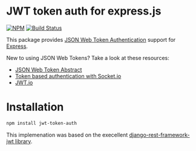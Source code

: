 # JWT token auth for express.js
[![NPM](https://nodei.co/npm/jwt-token-auth.png?compact=true)](https://npmjs.org/package/jwt-token-auth?compact=true)
[![Build Status](https://travis-ci.org/agconti/express-jwt-auth.svg?branch=master)](https://travis-ci.org/agconti/express-jwt-auth)

This package provides [JSON Web Token Authentication](http://tools.ietf.org/html/draft-ietf-oauth-json-web-token) support for
[Express](http://expressjs.com/).

New to using JSON Web Tokens? Take a look at these resources:

- [JSON Web Token Abstract](http://self-issued.info/docs/draft-ietf-oauth-json-web-token.html)
- [Token based authentication with Socket.io](https://auth0.com/blog/2014/01/15/auth-with-socket-io/)
- [JWT.io](http://jwt.io/)

# Installation 
```bash
npm install jwt-token-auth
```

This implemenation was based on the execellent [django-rest-framework-jwt library](https://github.com/GetBlimp/django-rest-framework-jwt).